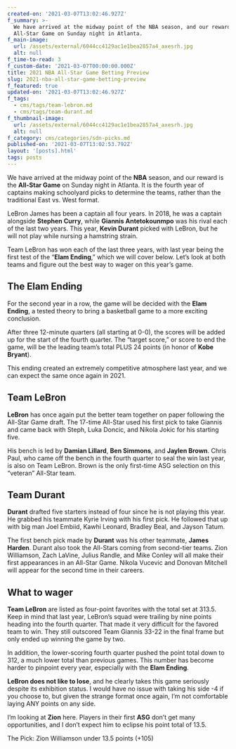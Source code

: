 ```yaml
---
created-on: '2021-03-07T13:02:46.927Z'
f_summary: >-
  We have arrived at the midway point of the NBA season, and our reward is the
  All-Star Game on Sunday night in Atlanta.
f_main-image:
  url: /assets/external/6044cc4129ac1e1bea2857a4_axesrh.jpg
  alt: null
f_time-to-read: 3
f_custom-date: '2021-03-07T00:00:00.000Z'
title: 2021 NBA All-Star Game Betting Preview
slug: 2021-nba-all-star-game-betting-preview
f_featured: true
updated-on: '2021-03-07T13:02:46.927Z'
f_tags:
  - cms/tags/team-lebron.md
  - cms/tags/team-durant.md
f_thumbnail-image:
  url: /assets/external/6044cc4129ac1e1bea2857a4_axesrh.jpg
  alt: null
f_category: cms/categories/sdn-picks.md
published-on: '2021-03-07T13:02:53.792Z'
layout: '[posts].html'
tags: posts
---
```


We have arrived at the midway point of the **NBA** season, and our reward is the **All-Star Game** on Sunday night in Atlanta. It is the fourth year of captains making schoolyard picks to determine the teams, rather than the traditional East vs. West format.

LeBron James has been a captain all four years. In 2018, he was a captain alongside **Stephen Curry**, while **Giannis Antetokounmpo** was his rival each of the last two years. This year, **Kevin Durant** picked with LeBron, but he will not play while nursing a hamstring strain.

Team LeBron has won each of the last three years, with last year being the first test of the “**Elam Ending**,” which we will cover below. Let’s look at both teams and figure out the best way to wager on this year’s game.

The Elam Ending
---------------

For the second year in a row, the game will be decided with the **Elam Ending**, a tested theory to bring a basketball game to a more exciting conclusion.

After three 12-minute quarters (all starting at 0-0), the scores will be added up for the start of the fourth quarter. The “target score,” or score to end the game, will be the leading team’s total PLUS 24 points (in honor of **Kobe Bryant**).

This ending created an extremely competitive atmosphere last year, and we can expect the same once again in 2021.

Team LeBron
-----------

**LeBron** has once again put the better team together on paper following the All-Star Game draft. The 17-time All-Star used his first pick to take Giannis and came back with Steph, Luka Doncic, and Nikola Jokic for his starting five.

His bench is led by **Damian Lillard**, **Ben Simmons**, and **Jaylen Brown**. Chris Paul, who came off the bench in the fourth quarter to seal the win last year, is also on Team LeBron. Brown is the only first-time ASG selection on this “veteran” All-Star team.

Team Durant
-----------

**Durant** drafted five starters instead of four since he is not playing this year. He grabbed his teammate Kyrie Irving with his first pick. He followed that up with big man Joel Embiid, Kawhi Leonard, Bradley Beal, and Jayson Tatum.

The first bench pick made by **Durant** was his other teammate, **James Harden**. Durant also took the All-Stars coming from second-tier teams. Zion Williamson, Zach LaVine, Julius Randle, and Mike Conley will all make their first appearances in an All-Star Game. Nikola Vucevic and Donovan Mitchell will appear for the second time in their careers.

What to wager
-------------

**Team LeBron** are listed as four-point favorites with the total set at 313.5. Keep in mind that last year, LeBron’s squad were trailing by nine points heading into the fourth quarter. That made it very difficult for the favored team to win. They still outscored Team Giannis 33-22 in the final frame but only ended up winning the game by two.

In addition, the lower-scoring fourth quarter pushed the point total down to 312, a much lower total than previous games. This number has become harder to pinpoint every year, especially with the **Elam Ending**.

**LeBron does not like to lose**, and he clearly takes this game seriously despite its exhibition status. I would have no issue with taking his side -4 if you choose to, but given the strange format once again, I’m not comfortable laying ANY points on any side.

I’m looking at **Zion** here. Players in their first **ASG** don’t get many opportunities, and I don’t expect him to eclipse his point total of 13.5.

The Pick: Zion Williamson under 13.5 points (+105)

‍
